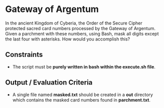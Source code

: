 # Gateway of Argentum

In the ancient Kingdom of Cyberia, the Order of the Secure Cipher protected sacred card numbers processed by the Gateway of Argentum. Given a parchment with these numbers, using Bash, mask all digits except the last four with asterisks. How would you accomplish this?

## Constraints

- The script must be **purely written in bash within the execute.sh file**.

## Output / Evaluation Criteria

- A single file named **masked.txt** should be created in a **out** directory which contains the masked card numbers found in **parchment.txt**.